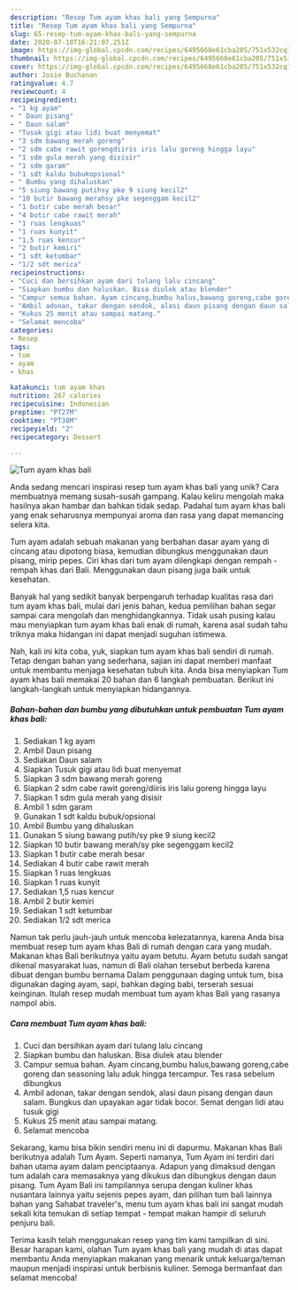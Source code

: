 ```yaml
---
description: "Resep Tum ayam khas bali yang Sempurna"
title: "Resep Tum ayam khas bali yang Sempurna"
slug: 65-resep-tum-ayam-khas-bali-yang-sempurna
date: 2020-07-18T16:21:07.251Z
image: https://img-global.cpcdn.com/recipes/6495668e61cba205/751x532cq70/tum-ayam-khas-bali-foto-resep-utama.jpg
thumbnail: https://img-global.cpcdn.com/recipes/6495668e61cba205/751x532cq70/tum-ayam-khas-bali-foto-resep-utama.jpg
cover: https://img-global.cpcdn.com/recipes/6495668e61cba205/751x532cq70/tum-ayam-khas-bali-foto-resep-utama.jpg
author: Josie Buchanan
ratingvalue: 4.7
reviewcount: 4
recipeingredient:
- "1 kg ayam"
- " Daun pisang"
- " Daun salam"
- "Tusuk gigi atau lidi buat menyemat"
- "3 sdm bawang merah goreng"
- "2 sdm cabe rawit gorengdiiris iris lalu goreng hingga layu"
- "1 sdm gula merah yang disisir"
- "1 sdm garam"
- "1 sdt kaldu bubukopsional"
- " Bumbu yang dihaluskan"
- "5 siung bawang putihsy pke 9 siung kecil2"
- "10 butir bawang merahsy pke segenggam kecil2"
- "1 butir cabe merah besar"
- "4 butir cabe rawit merah"
- "1 ruas lengkuas"
- "1 ruas kunyit"
- "1,5 ruas kencur"
- "2 butir kemiri"
- "1 sdt ketumbar"
- "1/2 sdt merica"
recipeinstructions:
- "Cuci dan bersihkan ayam dari tulang lalu cincang"
- "Siapkan bumbu dan haluskan. Bisa diulek atau blender"
- "Campur semua bahan. Ayam cincang,bumbu halus,bawang goreng,cabe goreng dan seasoning lalu aduk hingga tercampur. Tes rasa sebelum dibungkus"
- "Ambil adonan, takar dengan sendok, alasi daun pisang dengan daun salam. Bungkus dan upayakan agar tidak bocor. Semat dengan lidi atau tusuk gigi"
- "Kukus 25 menit atau sampai matang."
- "Selamat mencoba"
categories:
- Resep
tags:
- tum
- ayam
- khas

katakunci: tum ayam khas 
nutrition: 267 calories
recipecuisine: Indonesian
preptime: "PT27M"
cooktime: "PT38M"
recipeyield: "2"
recipecategory: Dessert

---
```



![Tum ayam khas bali](https://img-global.cpcdn.com/recipes/6495668e61cba205/751x532cq70/tum-ayam-khas-bali-foto-resep-utama.jpg)

Anda sedang mencari inspirasi resep tum ayam khas bali yang unik? Cara membuatnya memang susah-susah gampang. Kalau keliru mengolah maka hasilnya akan hambar dan bahkan tidak sedap. Padahal tum ayam khas bali yang enak seharusnya mempunyai aroma dan rasa yang dapat memancing selera kita.

Tum ayam adalah sebuah makanan yang berbahan dasar ayam yang di cincang atau dipotong biasa, kemudian dibungkus menggunakan daun pisang, mirip pepes. Ciri khas dari tum ayam dilengkapi dengan rempah - rempah khas dari Bali. Menggunakan daun pisang juga baik untuk kesehatan.

Banyak hal yang sedikit banyak berpengaruh terhadap kualitas rasa dari tum ayam khas bali, mulai dari jenis bahan, kedua pemilihan bahan segar sampai cara mengolah dan menghidangkannya. Tidak usah pusing kalau mau menyiapkan tum ayam khas bali enak di rumah, karena asal sudah tahu triknya maka hidangan ini dapat menjadi suguhan istimewa.


Nah, kali ini kita coba, yuk, siapkan tum ayam khas bali sendiri di rumah. Tetap dengan bahan yang sederhana, sajian ini dapat memberi manfaat untuk membantu menjaga kesehatan tubuh kita. Anda bisa menyiapkan Tum ayam khas bali memakai 20 bahan dan 6 langkah pembuatan. Berikut ini langkah-langkah untuk menyiapkan hidangannya.

<!--inarticleads1-->

##### Bahan-bahan dan bumbu yang dibutuhkan untuk pembuatan Tum ayam khas bali:

1. Sediakan 1 kg ayam
1. Ambil  Daun pisang
1. Sediakan  Daun salam
1. Siapkan Tusuk gigi atau lidi buat menyemat
1. Siapkan 3 sdm bawang merah goreng
1. Siapkan 2 sdm cabe rawit goreng/diiris iris lalu goreng hingga layu
1. Siapkan 1 sdm gula merah yang disisir
1. Ambil 1 sdm garam
1. Gunakan 1 sdt kaldu bubuk/opsional
1. Ambil  Bumbu yang dihaluskan
1. Gunakan 5 siung bawang putih/sy pke 9 siung kecil2
1. Siapkan 10 butir bawang merah/sy pke segenggam kecil2
1. Siapkan 1 butir cabe merah besar
1. Sediakan 4 butir cabe rawit merah
1. Siapkan 1 ruas lengkuas
1. Siapkan 1 ruas kunyit
1. Sediakan 1,5 ruas kencur
1. Ambil 2 butir kemiri
1. Sediakan 1 sdt ketumbar
1. Sediakan 1/2 sdt merica


Namun tak perlu jauh-jauh untuk mencoba kelezatannya, karena Anda bisa membuat resep tum ayam khas Bali di rumah dengan cara yang mudah. Makanan khas Bali berikutnya yaitu ayam betutu. Ayam betutu sudah sangat dikenal masyarakat luas, namun di Bali olahan tersebut berbeda karena dibuat dengan bumbu bernama Dalam penggunaan daging untuk tum, bisa digunakan daging ayam, sapi, bahkan daging babi, terserah sesuai keinginan. Itulah resep mudah membuat tum ayam khas Bali yang rasanya nampol abis. 

<!--inarticleads2-->

##### Cara membuat Tum ayam khas bali:

1. Cuci dan bersihkan ayam dari tulang lalu cincang
1. Siapkan bumbu dan haluskan. Bisa diulek atau blender
1. Campur semua bahan. Ayam cincang,bumbu halus,bawang goreng,cabe goreng dan seasoning lalu aduk hingga tercampur. Tes rasa sebelum dibungkus
1. Ambil adonan, takar dengan sendok, alasi daun pisang dengan daun salam. Bungkus dan upayakan agar tidak bocor. Semat dengan lidi atau tusuk gigi
1. Kukus 25 menit atau sampai matang.
1. Selamat mencoba


Sekarang, kamu bisa bikin sendiri menu ini di dapurmu. Makanan khas Bali berikutnya adalah Tum Ayam. Seperti namanya, Tum Ayam ini terdiri dari bahan utama ayam dalam penciptaanya. Adapun yang dimaksud dengan tum adalah cara memasaknya yang dikukus dan dibungkus dengan daun pisang. Tum Ayam Bali ini tampilannya serupa dengan kuliner khas nusantara lainnya yaitu sejenis pepes ayam, dan pilihan tum bali lainnya bahan yang Sahabat traveler&#39;s, menu tum ayam khas bali ini sangat mudah sekali kita temukan di setiap tempat - tempat makan hampir di seluruh penjuru bali. 

Terima kasih telah menggunakan resep yang tim kami tampilkan di sini. Besar harapan kami, olahan Tum ayam khas bali yang mudah di atas dapat membantu Anda menyiapkan makanan yang menarik untuk keluarga/teman maupun menjadi inspirasi untuk berbisnis kuliner. Semoga bermanfaat dan selamat mencoba!
